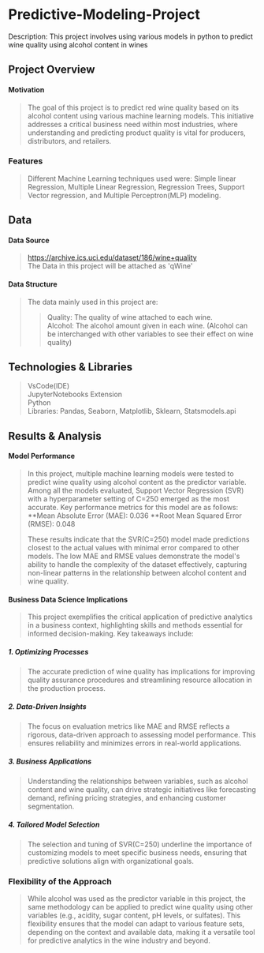 # Predictive-Modeling-Project
Description: 
This project involves using various models in python to predict wine quality using alcohol content in wines

## Project Overview
#### Motivation
>The goal of this project is to predict red wine quality based on its alcohol content using various machine learning models. This initiative addresses a critical business need within most industries, where understanding and predicting product quality is vital for producers, distributors, and retailers.
### Features
>Different Machine Learning techniques used were: Simple linear Regression, Multiple Linear Regression, Regression Trees, Support Vector regression, and Multiple Perceptron(MLP) modeling.
## Data
#### Data Source
>https://archive.ics.uci.edu/dataset/186/wine+quality <br>
>The Data in this project will be attached as 'qWine'
#### Data Structure
>The data mainly used in this project are: <br>
>>Quality: The quality of wine attached to each wine. <br>
>>Alcohol: The alcohol amount given in each wine.
>(Alcohol can be interchanged with other variables to see their effect on wine quality)
## Technologies & Libraries
>VsCode(IDE)<br>
>JupyterNotebooks Extension<br>
>Python<br>
>Libraries: Pandas, Seaborn, Matplotlib, Sklearn, Statsmodels.api <br>
## Results & Analysis
#### Model Performance
>In this project, multiple machine learning models were tested to predict wine quality using alcohol content as the predictor variable. Among all the models evaluated, Support Vector Regression (SVR) with a hyperparameter setting of C=250 emerged as the most accurate. Key performance metrics for this model are as follows:
>**Mean Absolute Error (MAE): 0.036
>**Root Mean Squared Error (RMSE): 0.048<br>
>>
>These results indicate that the SVR(C=250) model made predictions closest to the actual values with minimal error compared to other models. The low MAE and RMSE values demonstrate the model's ability to handle the complexity of the dataset effectively, capturing non-linear patterns in the relationship between alcohol content and wine quality.<br>
#### Business Data Science Implications
>This project exemplifies the critical application of predictive analytics in a business context, highlighting skills and methods essential for informed decision-making. Key takeaways include:<br>
##### 1. Optimizing Processes
> The accurate prediction of wine quality has implications for improving quality assurance procedures and streamlining resource allocation in the production process.
##### 2. Data-Driven Insights
>The focus on evaluation metrics like MAE and RMSE reflects a rigorous, data-driven approach to assessing model performance. This ensures reliability and minimizes errors in real-world applications.
##### 3. Business Applications
>Understanding the relationships between variables, such as alcohol content and wine quality, can drive strategic initiatives like forecasting demand, refining pricing strategies, and enhancing customer segmentation.
##### 4. Tailored Model Selection
>The selection and tuning of SVR(C=250) underline the importance of customizing models to meet specific business needs, ensuring that predictive solutions align with organizational goals.
### Flexibility of the Approach
>While alcohol was used as the predictor variable in this project, the same methodology can be applied to predict wine quality using other variables (e.g., acidity, sugar content, pH levels, or sulfates). This flexibility ensures that the model can adapt to various feature sets, depending on the context and available data, making it a versatile tool for predictive analytics in the wine industry and beyond.


